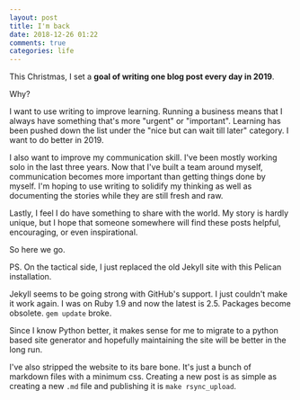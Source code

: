 ```yaml
---
layout: post
title: I'm back
date: 2018-12-26 01:22
comments: true
categories: life
---
```

This Christmas, I set a **goal of writing one blog post every day in 2019**.

Why? 

I want to use writing to improve learning. Running a business means that
I always have something that's more "urgent" or "important". Learning
has been pushed down the list under the "nice but can wait till later"
category. I want to do better in 2019.

I also want to improve my communication skill. I've been mostly working
solo in the last three years. Now that I've built a team around myself,
communication becomes more important than getting things done by myself.
I'm hoping to use writing to solidify my thinking as well as documenting
the stories while they are still fresh and raw. 

Lastly, I feel I do have something to share with the world. My story is
hardly unique, but I hope that someone somewhere will find these posts
helpful, encouraging, or even inspirational.

So here we go.



PS. On the tactical side, I just replaced the old Jekyll site with this
Pelican installation. 

Jekyll seems to be going strong with GitHub's support. I just couldn't
make it work again. I was on Ruby 1.9 and now the latest is 2.5.
Packages become obsolete. `gem update` broke. 

Since I know Python better, it makes sense for me to migrate to a python
based site generator and hopefully maintaining the site will be better
in the long run.

I've also stripped the website to its bare bone. It's just a bunch of
markdown files with a minimum css. Creating a new post is as simple as 
creating a new `.md` file and publishing it is `make rsync_upload`.

